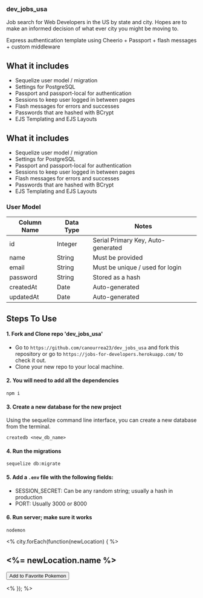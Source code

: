 ### dev_jobs_usa
Job search for Web Developers in the US by state and city.
Hopes are to make an informed decision of what ever city you might be moving to.

Express authentication template using Cheerio + Passport + flash messages + custom middleware

## What it includes

* Sequelize user model / migration
* Settings for PostgreSQL
* Passport and passport-local for authentication
* Sessions to keep user logged in between pages
* Flash messages for errors and successes
* Passwords that are hashed with BCrypt
* EJS Templating and EJS Layouts

## What it includes

* Sequelize user model / migration
* Settings for PostgreSQL
* Passport and passport-local for authentication
* Sessions to keep user logged in between pages
* Flash messages for errors and successes
* Passwords that are hashed with BCrypt
* EJS Templating and EJS Layouts

### User Model

| Column Name | Data Type | Notes |
| --------------- | ------------- | ------------------------------ |
| id | Integer | Serial Primary Key, Auto-generated |
| name | String | Must be provided |
| email | String | Must be unique / used for login |
| password | String | Stored as a hash |
| createdAt | Date | Auto-generated |
| updatedAt | Date | Auto-generated |



## Steps To Use
#### 1. Fork and Clone repo 'dev_jobs_usa'
* Go to `https://github.com/canourrea23/dev_jobs_usa` and fork this repository or go to `https://jobs-for-developers.herokuapp.com/` to check it out. 
* Clone your new repo to your local machine.

#### 2. You will need to add all the dependencies
```
npm i   
```
#### 3. Create a new database for the new project
Using the sequelize command line interface, you can create a new database from the terminal.

```
createdb <new_db_name>
```

#### 4. Run the migrations

```
sequelize db:migrate
```
#### 5. Add a `.env` file with the following fields:

* SESSION_SECRET: Can be any random string; usually a hash in production
* PORT: Usually 3000 or 8000

#### 6. Run server; make sure it works

```
nodemon
```

<% city.forEach(function(newLocation) { %>
    <div class="well">
      <h2><%= newLocation.name %></h2>
      <form method="POST" action="/profile">
        <input hidden type="text" name="name" value="<%= newLocation.name %>">
        <button class="btn btn-primary" type="submit">Add to Favorite Pokemon</button>
      </form>
    </div>
  <% }); %>
</div>


